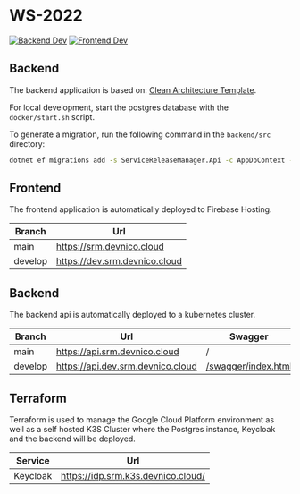 # WS-2022

[![Backend Dev](https://github.com/DevNico/WS-2022/actions/workflows/backend-deploy-dev.yml/badge.svg?branch=develop)](https://github.com/DevNico/WS-2022/actions/workflows/backend-deploy-dev.yml) [![Frontend Dev](https://github.com/DevNico/WS-2022/actions/workflows/frontend-deploy-dev.yml/badge.svg?branch=develop)](https://github.com/DevNico/WS-2022/actions/workflows/frontend-deploy-dev.yml)

## Backend

The backend application is based on: [Clean Architecture Template](https://github.com/ardalis/CleanArchitecture).

For local development, start the postgres database with the `docker/start.sh` script.

To generate a migration, run the following command in the `backend/src` directory:

```bash
dotnet ef migrations add -s ServiceReleaseManager.Api -c AppDbContext -p ServiceReleaseManager.Infrastructure <MigrationName>
```

## Frontend

The frontend application is automatically deployed to Firebase Hosting.

| Branch  | Url                           |
| ------- | ----------------------------- |
| main    | https://srm.devnico.cloud     |
| develop | https://dev.srm.devnico.cloud |

## Backend

The backend api is automatically deployed to a kubernetes cluster.

| Branch  | Url                               | Swagger                                                                     |
| ------- | --------------------------------- | --------------------------------------------------------------------------- |
| main    | https://api.srm.devnico.cloud     | /                                                                           |
| develop | https://api.dev.srm.devnico.cloud | [/swagger/index.html](https://api.dev.srm.devnico.cloud/swagger/index.html) |

## Terraform

Terraform is used to manage the Google Cloud Platform environment as well as a self hosted K3S Cluster where the Postgres instance, Keycloak and the backend will be deployed.

| Service  | Url                                |
| -------- | ---------------------------------- |
| Keycloak | https://idp.srm.k3s.devnico.cloud/ |